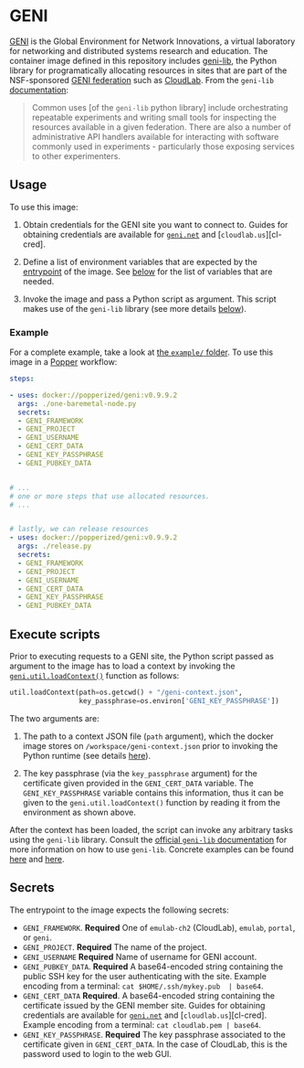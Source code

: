 # GENI

[GENI](https://www.geni.net) is the Global Environment for Network 
Innovations, a virtual laboratory for networking and distributed 
systems research and education. The container image defined in this 
repository includes [geni-lib][geni-lib], the Python library for 
programatically allocating resources in sites that are part of the 
NSF-sponsored [GENI federation](https://www.geni.net) such as 
[CloudLab](https://cloudlab.us). From the `geni-lib` 
[documentation][geni-docs]:

> Common uses \[of the `geni-lib` python library\] include 
> orchestrating repeatable experiments and writing small tools for 
> inspecting the resources available in a given federation. There are 
> also a number of administrative API handlers available for 
> interacting with software commonly used in experiments - 
> particularly those exposing services to other experimenters.

## Usage

To use this image:

 1. Obtain credentials for the GENI site you want to connect to. 
    Guides for obtaining credentials are available for 
    [`geni.net`][geni-creds] and [`cloudlab.us`][cl-cred]. 

 2. Define a list of environment variables that are expected by the 
    [entrypoint](./entrypoint.sh) of the image. See [below](#-secrets) 
    for the list of variables that are needed.

 3. Invoke the image and pass a Python script as argument. This script 
    makes use of the `geni-lib` library (see more details 
    [below](#-execute-script)).

### Example

For a complete example, take a look at [the `example/` 
folder](./example). To use this image in a [Popper][pp] workflow:

```yaml
steps:

- uses: docker://popperized/geni:v0.9.9.2
  args: ./one-baremetal-node.py
  secrets:
  - GENI_FRAMEWORK
  - GENI_PROJECT
  - GENI_USERNAME
  - GENI_CERT_DATA
  - GENI_KEY_PASSPHRASE
  - GENI_PUBKEY_DATA


# ...
# one or more steps that use allocated resources.
# ...


# lastly, we can release resources
- uses: docker://popperized/geni:v0.9.9.2
  args: ./release.py
  secrets:
  - GENI_FRAMEWORK
  - GENI_PROJECT
  - GENI_USERNAME
  - GENI_CERT_DATA
  - GENI_KEY_PASSPHRASE
  - GENI_PUBKEY_DATA
```

## Execute scripts

Prior to executing requests to a GENI site, the Python script passed 
as argument to the image has to load a context by invoking the 
[`geni.util.loadContext()`][loadctx] function as follows:

```python
util.loadContext(path=os.getcwd() + "/geni-context.json",
                 key_passphrase=os.environ['GENI_KEY_PASSPHRASE'])
```

The two arguments are:

 1. The path to a context JSON file (`path` argument), which the 
    docker image stores on `/workspace/geni-context.json` prior to 
    invoking the Python runtime (see details [here](./entrypoint)).

 2. The key passphrase (via the `key_passphrase` argument) for the 
    certificate given provided in the `GENI_CERT_DATA` variable.
    The `GENI_KEY_PASSPHRASE` variable contains this information, thus 
    it can be given to the `geni.util.loadContext()` function by 
    reading it from the environment as shown above.

After the context has been loaded, the script can invoke any arbitrary 
tasks using the `geni-lib` library. Consult the [official `geni-lib` 
documentation][geni-docs] for more information on how to use 
`geni-lib`. Concrete examples can be found [here][geni-ex] and 
[here][cl-geni-ex].

## Secrets

The entrypoint to the image expects the following secrets:

  * `GENI_FRAMEWORK`. **Required** One of `emulab-ch2` (CloudLab), 
    `emulab`, `portal`, or `geni`.
  * `GENI_PROJECT`. **Required** The name of the project.
  * `GENI_USERNAME` **Required** Name of username for GENI account.
  * `GENI_PUBKEY_DATA`. **Required** A base64-encoded string 
  containing the public SSH key for the user authenticating with the 
  site. Example encoding from a terminal: `cat $HOME/.ssh/mykey.pub 
    | base64`.
  * `GENI_CERT_DATA` **Required**. A base64-encoded string containing 
    the certificate issued by the GENI member site. Guides for 
    obtaining credentials are available for [`geni.net`][geni-creds] 
    and [`cloudlab.us`][cl-cred]. Example encoding from a terminal: 
    `cat cloudlab.pem | base64`.
  * `GENI_KEY_PASSPHRASE`. **Required** The key passphrase associated 
    to the certificate given in `GENI_CERT_DATA`. In the case of 
    CloudLab, this is the password used to login to the web GUI.

[from-bundle]: https://geni-lib.readthedocs.io/en/latest/tutorials/portalcontext.html
[geni-docs]: https://geni-lib.rtfd.io/en/latest/
[secrets]: https://popper.readthedocs.io/en/latest/sections/cn_workflows.html#syntax
[build-context]: https://geni-lib.readthedocs.io/en/latest/tutorials/cloudlabcontext.html
[cl-geni-ex]: http://docs.cloudlab.us/geni-lib.html
[geni-ex]: https://bitbucket.org/barnstorm/geni-lib/src/1b480c83581207300f73679af6844d327794d45e/samples/?at=0.9-DEV
[geni-docs]: https://geni-lib.rtfd.io
[geni-lib]: https://bitbucket.org/barnstorm/geni-lib
[pp]: https://github.com/systemslab/popper
[geni-creds]: https://geni-lib.rtfd.io/en/latest/intro/creds/portal.html
[cl-creds]: https://geni-lib.rtfd.io/en/latest/intro/creds/cloudlab.html
[loadctx]: https://bitbucket.org/barnstorm/geni-lib/src/1b480c83581207300f73679af6844d327794d45e/geni/util.py#lines-357
